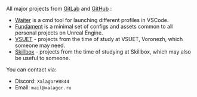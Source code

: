 All major projects from [GitLab] and [GitHub] :

- [Waiter] is a cmd tool for launching different profiles in VSCode.
- [Fundament] is a minimal set of configs and assets common to all personal projects on Unreal Engine.
- [VSUET] - projects from the time of study at VSUET, Voronezh, which someone may need.
- [Skillbox] - projects from the time of studying at Skillbox, which may also be useful to someone.

You can contact via:

- Discord: `Xalagor#8844`
- Email: `mail@xalagor.ru`


[GitHub]: https://github.com/xalagor
[GitLab]: https://gitlab.com/xalagor
[Waiter]: https://github.com/xalagor/waiter
[Fundament]: https://gitlab.com/xalagor/fundament
[VSUET]: https://gitlab.com/education-vsuet
[Skillbox]: https://gitlab.com/skillbox-xalagor